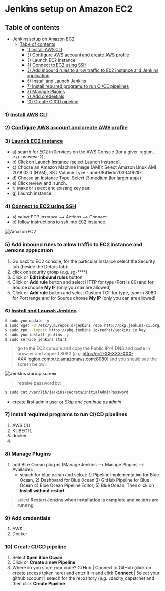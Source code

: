 # Jenkins setup on Amazon EC2

## Table of contents
- [Jenkins setup on Amazon EC2](#jenkins-setup-on-amazon-ec2)
  - [Table of contents](#table-of-contents)
    - [1) Install AWS CLI](#1-install-aws-cli)
    - [2) Configure AWS account and create AWS profile](#2-configure-aws-account-and-create-aws-profile)
    - [3) Launch EC2 instance](#3-launch-ec2-instance)
    - [4) Connect to EC2 using SSH](#4-connect-to-ec2-using-ssh)
    - [5) Add inbound rules to allow traffic to EC2 instance and Jenkins application](#5-add-inbound-rules-to-allow-traffic-to-ec2-instance-and-jenkins-application)
    - [6) Install and Launch Jenkins](#6-install-and-launch-jenkins)
    - [7) Install required programs to run CI/CD pipelines](#7-install-required-programs-to-run-cicd-pipelines)
    - [8) Manage Plugins](#8-manage-plugins)
    - [9) Add credentials](#9-add-credentials)
    - [10) Create CI/CD pipeline](#10-create-cicd-pipeline)

### 1) [Install AWS CLI](https://docs.aws.amazon.com/cli/latest/userguide/cli-chap-install.html)

### 2) [Configure AWS account and create AWS profile](https://docs.aws.amazon.com/cli/latest/userguide/cli-configure-profiles.html)

### 3) [Launch EC2 instance](https://docs.aws.amazon.com/quickstarts/latest/vmlaunch/step-1-launch-instance.html)
* a) search for EC2 in Services on the AWS Console (for a given region, *e.g.* us-west-2).
* b) Click on Launch Instance (select Launch Instance).
* c) Choose an Amazon Machine Image (AMI): Select Amazon Linux AMI 2018.03.0 (HVM), SSD Volume Type - ami-0841edc20334f9287.
* d) Choose an Instance Type: Select t3.medium (for larger apps)
* e) Click review and launch.
* f) Make or select and existing key pair.
* g) Launch instance.

### 4) [Connect to EC2 using SSH](https://github.com/singha53/udacity_capstone/blob/master/docs/ec2_connect_sshot.png)
* a) select EC2 instance --> Actions --> Connect
* b) follow instructions to ssh into EC2 instance.

![Amazon EC2](https://github.com/singha53/udacity_capstone/blob/master/docs/ec2_connect_sshot.png)

### 5) Add inbound rules to allow traffic to EC2 instance and Jenkins application
1) Go back to EC2 console, for the particular instance select the Security tab (beside the Details tab):
2) click on security group (e.g. sg-****)
3) Click on **Edit inbound rules** button
4) Click on **Add rule** button and select HTTP for type (Port is 80) and for Source choose **My IP** (only you can are allowed)
5) Click on **Add rule** button and select Custom TCP for type, type in 8080 for Port range and for Source choose **My IP** (only you can are allowed)

### 6) [Install and Launch Jenkins](https://d1.awsstatic.com/Projects/P5505030/aws-project_Jenkins-build-server.pdf)

```bash
$ sudo yum update –y
$ sudo wget -O /etc/yum.repos.d/jenkins.repo http://pkg.jenkins-ci.org/redhat/jenkins.repo
$ sudo rpm --import https://pkg.jenkins.io/redhat/jenkins.io.key
$ sudo yum install jenkins -y
$ sudo service jenkins start
```
> go to the EC2 console and copy the Public IPv4 DNS and paste in browser and append 8080 (*e.g.* http://ec2-XX-XXX-XXX-XXX.region.compute.amazonaws.com:8080) and you should see the screen below:

![Jenkins startup screen](https://github.com/singha53/udacity_capstone/blob/master/docs/jenkins_startscreen_sshot.png)

> retreive password by:

```bash
$ sudo cat /var/lib/jenkins/secrets/initialAdminPassword
```
* create first admin user or *Skip and continue as admin*

### 7) Install required programs to run CI/CD pipelines
1) AWS CLI
2) KUBECTL
3) docker
4) 

### 8) Manage Plugins
1) add Blue Ocean plugins (Manage Jenkins --> Manage Plugins --> Available):
   * search for blue ocean and select: 1) Pipeline Implementation for Blue Ocean, 2) Dashboard for Blue Ocean 3) GitHub Pipeline for Blue Ocean 4) Blue Ocean Pipeline Editor, 5) Blue Ocean. Then click on **Install without restart**

> select **Restart Jenkins when installation is complete and no jobs are running**

### 9) Add credentials
1) AWS
2) Docker

### 10) Create CI/CD pipeline
1) Select **Open Blue Ocean**
2) Click on **Create a new Pipeline**
3) Where do you store your code? GitHub | Connect to GitHub (click on create access token here) and enter it in and click **Connect** | Select your github account | search for the repository (*e.g.* udacity_capstone) and then click **Create Pipeline**